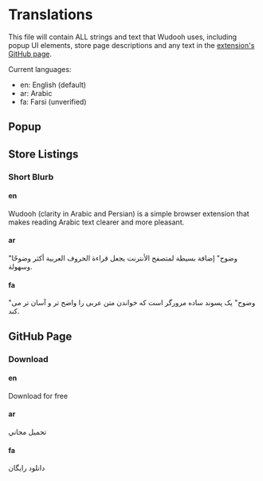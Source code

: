 # Translations

This file will contain ALL strings and text that Wudooh uses, including popup UI elements, store page descriptions 
and any text in the [extension's GitHub page](https://basshelal.github.io/Wudooh/).

Current languages:

* en: English (default)
* ar: Arabic 
* fa: Farsi (unverified)

## Popup

## Store Listings

### Short Blurb

#### en
Wudooh (clarity in Arabic and Persian) is a simple browser extension that makes reading Arabic text clearer and more
 pleasant.
 
#### ar
"وضوح" إضافة بسيطة لمتصفح الأنترنت يجعل قراءة الحروف العربية أكثر وضوحًا وسهولة.

#### fa
"وضوح" یک پسوند ساده مرورگر است که خواندن متن عربی را واضح تر و آسان تر می کند.

## GitHub Page

### Download

#### en
Download for free

#### ar
تحميل مجاني

#### fa
دانلود رایگان
